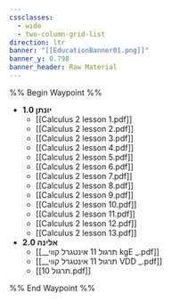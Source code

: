```yaml
---
cssclasses:
  - wide
  - two-column-grid-list
direction: ltr
banner: "[[EducationBanner01.png]]"
banner_y: 0.798
banner_header: Raw Material
---
```


%% Begin Waypoint %%
- **1.0 יונתן**
	- [[Calculus 2 lesson 1.pdf]]
	- [[Calculus 2 lesson 2.pdf]]
	- [[Calculus 2 lesson 3.pdf]]
	- [[Calculus 2 lesson 4.pdf]]
	- [[Calculus 2 lesson 5.pdf]]
	- [[Calculus 2 lesson 6.pdf]]
	- [[Calculus 2 lesson 7.pdf]]
	- [[Calculus 2 lesson 8.pdf]]
	- [[Calculus 2 lesson 9.pdf]]
	- [[Calculus 2 lesson 10.pdf]]
	- [[Calculus 2 lesson 11.pdf]]
	- [[Calculus 2 lesson 12.pdf]]
	- [[Calculus 2 lesson 13.pdf]]
- **2.0 אלינה**
	- [[__תרגול 11 אינטגרל קווי kgE _.pdf]]
	- [[__תרגול 11 אינטגרל קווי VDD _.pdf]]
	- [[תרגול 10.pdf]]

%% End Waypoint %%